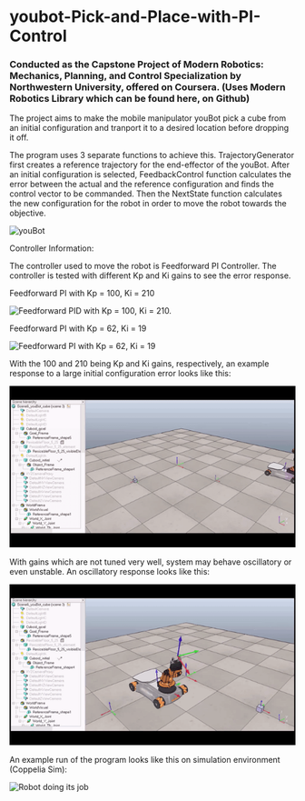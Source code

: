 # youbot-Pick-and-Place-with-PI-Control
### Conducted as the Capstone Project of Modern Robotics: Mechanics, Planning, and Control Specialization by Northwestern University, offered on Coursera. (Uses Modern Robotics Library which can be found here, on Github)

The project aims to make the mobile manipulator youBot pick a cube from an initial configuration and tranport it to a desired location before dropping it off.

The program uses 3 separate functions to achieve this. TrajectoryGenerator first creates a reference trajectory for the end-effector of the youBot. After an initial configuration
is selected, FeedbackControl function calculates the error between the actual and the reference configuration and finds the control vector to be commanded. Then the NextState
function calculates the new configuration for the robot in order to move the robot towards the objective.


![youBot](http://hades.mech.northwestern.edu/images/thumb/5/57/Youbot-capstone.png/384px-Youbot-capstone.png)

Controller Information:

The controller used to move the robot is Feedforward PI Controller. The controller is tested with different Kp and Ki gains to see the error response.

Feedforward PI with Kp = 100, Ki = 210

![Feedforward PID with Kp = 100, Ki = 210.](https://github.com/kucar17/youbot-Pick-and-Place-with-PI-Control/blob/master/Results/newTask/Error%20Plot.png)

Feedforward PI with Kp = 62, Ki = 19

![Feedforward PI with Kp = 62, Ki = 19](https://github.com/kucar17/youbot-Pick-and-Place-with-PI-Control/blob/master/Results/best/Error%20Plot.png)

With the 100 and 210 being Kp and Ki gains, respectively, an example response to a large initial configuration error looks like this:

![System response when Kp = 100 and Ki = 210](https://github.com/kucar17/youbot-Pick-and-Place-with-Feedforward-and-PI-Control/blob/master/Results/ehee.gif?raw=true)

With gains which are not tuned very well, system may behave oscillatory or even unstable. An oscillatory response looks like this:

![Oscillatory system response](https://github.com/kucar17/youbot-Pick-and-Place-with-Feedforward-and-PI-Control/blob/master/Results/eheee.gif?raw=true)

An example run of the program looks like this on simulation environment (Coppelia Sim):

![Robot doing its job](https://github.com/kucar17/youbot-Pick-and-Place-with-Feedforward-and-PI-Control/blob/master/Results/newTask/newTask.gif)
